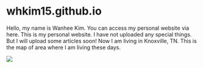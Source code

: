# whkim15.github.io

Hello, my name is Wanhee Kim. You can access my personal website via here.
This is my personal website. I have not uploaded any special things. But I will upload some articles soon!
Now I am living in Knoxville, TN. This is the map of area where I am living these days.

![](https://gisgeography.com/wp-content/uploads/2020/06/Knoxville-Road-Map.jpg)
